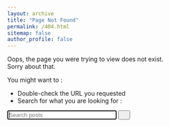 ```yaml
---
layout: archive
title: "Page Not Found"
permalink: /404.html
sitemap: false
author_profile: false
---
```

  

Oops, the page you were trying to view does not exist.  
Sorry about that.  

You might want to :  
  - Double-check the URL you requested  
  - Search for what you are looking for :  

<div class="search-container">
  <form action="{{ page.url | absolute_url }}" method="get">
    <label for="search-box"></label>
    <input type="text" id="search-box" name="query" placeholder="Search posts" style="width:50%" autofocus>
    <button class="btn btn--info" type="submit"> &nbsp;<i class="fa fa-search" aria-hidden="true"></i> &nbsp;</button>
  </form>
  <div id="search-results" class="search-results"></div>
</div>

<script>
  window.store = {
    {%- for post in site.posts -%}
      "{{ post.url | slugify }}": {
        "title": "{{ post.title | xml_escape }}",
        "content": {{ post.content | strip_html | strip_newlines | jsonify }},
        "date": "{{ post.date | date: '%m/%d/%Y' | xml_escape }}",
        "url": "{{ post.url | absolute_url }}"
      }
      {%- unless forloop.last -%},{%- endunless -%}
    {%- endfor -%}
  };
</script>
<script src='{{- "/js/lunr.min.js" | absolute_url -}}'></script><script src='{{- "/js/search.js" | absolute_url -}}'></script>